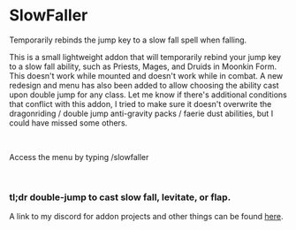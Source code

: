 # SlowFaller
Temporarily rebinds the jump key to a slow fall spell when falling.

<p>This is a small lightweight addon that will temporarily rebind your jump key to a slow fall ability, such as Priests, Mages, and Druids in Moonkin Form. This doesn't work while mounted and doesn't work while in combat. A new redesign and menu has also been added to allow choosing the ability cast upon double jump for any class. Let me know if there's additional conditions that conflict with this addon, I tried to make sure it doesn't overwrite the dragonriding / double jump anti-gravity packs / faerie dust abilities, but I could have missed some others.</p>
<p>&nbsp;</p>
<p>Access the menu by typing /slowfaller</p>
<p>&nbsp;</p>
<h3>tl;dr double-jump to cast slow fall, levitate, or flap.</h3>


A link to my discord for addon projects and other things can be found [here](https://discord.gg/tA4rrmjPp8).
